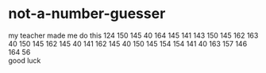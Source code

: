 # not-a-number-guesser
my teacher made me do this
124 150 145 40 164 145 141 143 150 145 162 163 40 150 145 162 145 40 141 162 145 40 150 145 154 154 141 40 163 157 146 164 56
<br>
good luck

